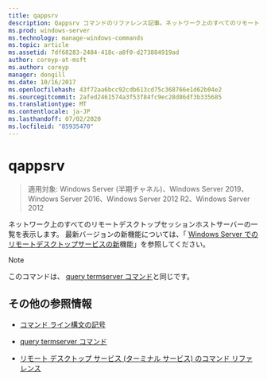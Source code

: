 ```yaml
---
title: qappsrv
description: Qappsrv コマンドのリファレンス記事。ネットワーク上のすべてのリモートデスクトップセッションホストサーバーの一覧を表示します。
ms.prod: windows-server
ms.technology: manage-windows-commands
ms.topic: article
ms.assetid: 7df68283-2484-418c-a8f0-d273884919ad
author: coreyp-at-msft
ms.author: coreyp
manager: dongill
ms.date: 10/16/2017
ms.openlocfilehash: 43f72aa6bcc92cdb613cd75c368766e1d62b04e2
ms.sourcegitcommit: 2afed2461574a3f53f84fc9ec28d86df3b335685
ms.translationtype: MT
ms.contentlocale: ja-JP
ms.lasthandoff: 07/02/2020
ms.locfileid: "85935470"
---
```

# <a name="qappsrv"></a>qappsrv

> 適用対象: Windows Server (半期チャネル)、Windows Server 2019、Windows Server 2016、Windows Server 2012 R2、Windows Server 2012

ネットワーク上のすべてのリモートデスクトップセッションホストサーバーの一覧を表示します。 最新バージョンの新機能については、「 [Windows Server でのリモートデスクトップサービスの新](https://docs.microsoft.com/previous-versions/windows/it-pro/windows-server-2012-R2-and-2012/dn283323(v=ws.11))機能」を参照してください。

> [!NOTE]
> このコマンドは、 [query termserver コマンド](query-termserver.md)と同じです。

## <a name="additional-references"></a>その他の参照情報

- [コマンド ライン構文の記号](command-line-syntax-key.md)

- [query termserver コマンド](query-termserver.md)

- [リモート デスクトップ サービス (ターミナル サービス) のコマンド リファレンス](remote-desktop-services-terminal-services-command-reference.md)
